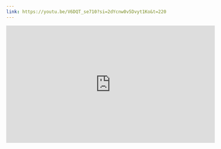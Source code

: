 ```yaml
---
link: https://youtu.be/V6DQT_se710?si=2dYcnw0v5Dvyt1Ko&t=220
---
```

<iframe width="560" height="315" src="https://www.youtube.com/embed/V6DQT_se710?si=6GYDjhk1dOLV1eti&amp;start=220" title="YouTube video player" frameborder="0" allow="accelerometer; autoplay; clipboard-write; encrypted-media; gyroscope; picture-in-picture; web-share" referrerpolicy="strict-origin-when-cross-origin" allowfullscreen></iframe>
